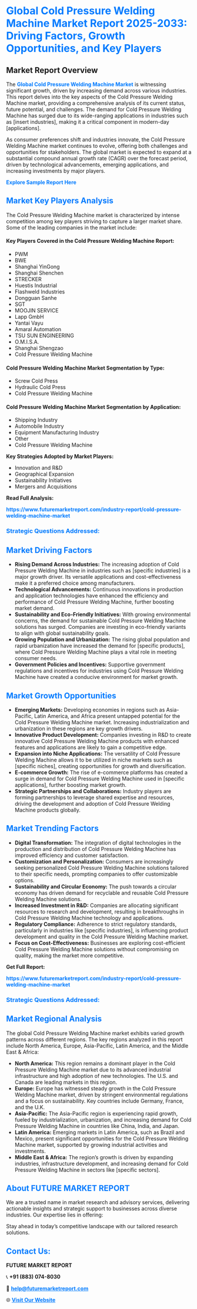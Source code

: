<h1 style="color: #007BFF;">Global Cold Pressure Welding Machine Market Report 2025-2033: Driving Factors, Growth Opportunities, and Key Players</h1>

<section id="overview">
<h2>Market Report Overview</h2>
<p>The <a href="https://www.futuremarketreport.com/industry-report/cold-pressure-welding-machine-market" style="color: #007BFF; text-decoration: none;"><strong>Global Cold Pressure Welding Machine Market</strong></a> is witnessing significant growth, driven by increasing demand across various industries. This report delves into the key aspects of the Cold Pressure Welding Machine market, providing a comprehensive analysis of its current status, future potential, and challenges. The demand for Cold Pressure Welding Machine has surged due to its wide-ranging applications in industries such as [insert industries], making it a critical component in modern-day [applications].</p>
<p>As consumer preferences shift and industries innovate, the Cold Pressure Welding Machine market continues to evolve, offering both challenges and opportunities for stakeholders. The global market is expected to expand at a substantial compound annual growth rate (CAGR) over the forecast period, driven by technological advancements, emerging applications, and increasing investments by major players.</p>
</section>

<section id="overview">
<p><a href="https://www.futuremarketreport.com/request-sample/reportId=99689" style="color: #007BFF; text-decoration: none;"><strong>Explore Sample Report Here</strong></a></p>
</section>

<section id="key-players">
<h2 style="color: #007BFF;">Market Key Players Analysis</h2>
<p>The Cold Pressure Welding Machine market is characterized by intense competition among key players striving to capture a larger market share. Some of the leading companies in the market include:</p>
<h4>Key Players Covered in the Cold Pressure Welding Machine Report:</h4>
<ul><li>PWM</li><li>BWE</li><li>Shanghai YinGong</li><li>Shanghai Shenchen</li><li>STRECKER</li><li>Huestis Industrial</li><li>Flashweld Industries</li><li>Dongguan Sanhe</li><li>SGT</li><li>MOOJIN SERVICE</li><li>Lapp GmbH</li><li>Yantai Vayu</li><li>Amaral Automation</li><li>TSU SUN ENGINEERING</li><li>O.M.I.S.A.</li><li>Shanghai Shengzao</li><li>Cold Pressure Welding Machine</li></ul>
<h4>Cold Pressure Welding Machine Market Segmentation by Type:</h4>
<ul><li>Screw Cold Press</li><li>Hydraulic Cold Press</li><li>Cold Pressure Welding Machine</li></ul>

<h4>Cold Pressure Welding Machine Market Segmentation by Application:</h4>
<ul><li>Shipping Industry</li><li>Automobile Industry</li><li>Equipment Manufacturing Industry</li><li>Other</li><li>Cold Pressure Welding Machine</li></ul>
<p><strong>Key Strategies Adopted by Market Players:</strong></p>
<ul>
<li>Innovation and R&D</li>
<li>Geographical Expansion</li>
<li>Sustainability Initiatives</li>
<li>Mergers and Acquisitions</li>
</ul>
</section>

<section>
<p><strong>Read Full Analysis: </strong></p><a href="https://www.futuremarketreport.com/industry-report/cold-pressure-welding-machine-market" style="color: #007BFF; text-decoration: none;"><strong>https://www.futuremarketreport.com/industry-report/cold-pressure-welding-machine-market</strong></a>
<h3 style="color: #007BFF;">Strategic Questions Addressed:</h3>
</section>

<section id="driving-factors">
<h2 style="color: #007BFF;">Market Driving Factors</h2>
<ul>
<li><strong>Rising Demand Across Industries:</strong> The increasing adoption of Cold Pressure Welding Machine in industries such as [specific industries] is a major growth driver. Its versatile applications and cost-effectiveness make it a preferred choice among manufacturers.</li>
<li><strong>Technological Advancements:</strong> Continuous innovations in production and application technologies have enhanced the efficiency and performance of Cold Pressure Welding Machine, further boosting market demand.</li>
<li><strong>Sustainability and Eco-Friendly Initiatives:</strong> With growing environmental concerns, the demand for sustainable Cold Pressure Welding Machine solutions has surged. Companies are investing in eco-friendly variants to align with global sustainability goals.</li>
<li><strong>Growing Population and Urbanization:</strong> The rising global population and rapid urbanization have increased the demand for [specific products], where Cold Pressure Welding Machine plays a vital role in meeting consumer needs.</li>
<li><strong>Government Policies and Incentives:</strong> Supportive government regulations and incentives for industries using Cold Pressure Welding Machine have created a conducive environment for market growth.</li>
</ul>
</section>

<section id="growth-opportunities">
<h2 style="color: #007BFF;">Market Growth Opportunities</h2>
<ul>
<li><strong>Emerging Markets:</strong> Developing economies in regions such as Asia-Pacific, Latin America, and Africa present untapped potential for the Cold Pressure Welding Machine market. Increasing industrialization and urbanization in these regions are key growth drivers.</li>
<li><strong>Innovative Product Development:</strong> Companies investing in R&D to create innovative Cold Pressure Welding Machine products with enhanced features and applications are likely to gain a competitive edge.</li>
<li><strong>Expansion into Niche Applications:</strong> The versatility of Cold Pressure Welding Machine allows it to be utilized in niche markets such as [specific niches], creating opportunities for growth and diversification.</li>
<li><strong>E-commerce Growth:</strong> The rise of e-commerce platforms has created a surge in demand for Cold Pressure Welding Machine used in [specific applications], further boosting market growth.</li>
<li><strong>Strategic Partnerships and Collaborations:</strong> Industry players are forming partnerships to leverage shared expertise and resources, driving the development and adoption of Cold Pressure Welding Machine products globally.</li>
</ul>
</section>

<section id="trending-factors">
<h2 style="color: #007BFF;">Market Trending Factors</h2>
<ul>
<li><strong>Digital Transformation:</strong> The integration of digital technologies in the production and distribution of Cold Pressure Welding Machine has improved efficiency and customer satisfaction.</li>
<li><strong>Customization and Personalization:</strong> Consumers are increasingly seeking personalized Cold Pressure Welding Machine solutions tailored to their specific needs, prompting companies to offer customizable options.</li>
<li><strong>Sustainability and Circular Economy:</strong> The push towards a circular economy has driven demand for recyclable and reusable Cold Pressure Welding Machine solutions.</li>
<li><strong>Increased Investment in R&D:</strong> Companies are allocating significant resources to research and development, resulting in breakthroughs in Cold Pressure Welding Machine technology and applications.</li>
<li><strong>Regulatory Compliance:</strong> Adherence to strict regulatory standards, particularly in industries like [specific industries], is influencing product development and quality in the Cold Pressure Welding Machine market.</li>
<li><strong>Focus on Cost-Effectiveness:</strong> Businesses are exploring cost-efficient Cold Pressure Welding Machine solutions without compromising on quality, making the market more competitive.</li>
</ul>
</section>

<section>
<p><strong>Get Full Report: </strong></p><a href="https://www.futuremarketreport.com/industry-report/cold-pressure-welding-machine-market" style="color: #007BFF; text-decoration: none;"><strong>https://www.futuremarketreport.com/industry-report/cold-pressure-welding-machine-market</strong></a>
<h3 style="color: #007BFF;">Strategic Questions Addressed:</h3>
</section>


<section id="regional-analysis">
<h2 style="color: #007BFF;">Market Regional Analysis</h2>
<p>The global Cold Pressure Welding Machine market exhibits varied growth patterns across different regions. The key regions analyzed in this report include North America, Europe, Asia-Pacific, Latin America, and the Middle East & Africa:</p>
<ul>
<li><strong>North America:</strong> This region remains a dominant player in the Cold Pressure Welding Machine market due to its advanced industrial infrastructure and high adoption of new technologies. The U.S. and Canada are leading markets in this region.</li>
<li><strong>Europe:</strong> Europe has witnessed steady growth in the Cold Pressure Welding Machine market, driven by stringent environmental regulations and a focus on sustainability. Key countries include Germany, France, and the U.K.</li>
<li><strong>Asia-Pacific:</strong> The Asia-Pacific region is experiencing rapid growth, fueled by industrialization, urbanization, and increasing demand for Cold Pressure Welding Machine in countries like China, India, and Japan.</li>
<li><strong>Latin America:</strong> Emerging markets in Latin America, such as Brazil and Mexico, present significant opportunities for the Cold Pressure Welding Machine market, supported by growing industrial activities and investments.</li>
<li><strong>Middle East & Africa:</strong> The region’s growth is driven by expanding industries, infrastructure development, and increasing demand for Cold Pressure Welding Machine in sectors like [specific sectors].</li>
</ul>
</section>

<footer>
<h2 style="color: #007BFF;">About FUTURE MARKET REPORT</h2>
<p>We are a trusted name in market research and advisory services, delivering actionable insights and strategic support to businesses across diverse industries. Our expertise lies in offering:</p>

<p>Stay ahead in today’s competitive landscape with our tailored research solutions.</p>

<h2 style="color: #007BFF;">Contact Us:</h2>
<p><strong>FUTURE MARKET REPORT</strong></p>
<p>📞 <strong>+91 (883) 074-8030</strong></p>
<p>📧 <strong><a href="mailto:help@futuremarketreport.com" style="color: #007BFF;">help@futuremarketreport.com</a></strong></p>
<p>🌐 <strong><a href="https://www.futuremarketreport.com/" style="color: #007BFF;">Visit Our Website</a></strong></p>
</footer>